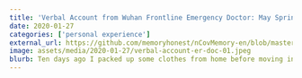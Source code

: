 ```yaml
---
title: 'Verbal Account from Wuhan Frontline Emergency Doctor: May Spring Comes Soon'
date: 2020-01-27
categories: ['personal experience']
external_url: https://github.com/memoryhonest/nCovMemory-en/blob/master/docs/2020-01-27/may_spring_comes_soon.md
image: assets/media/2020-01-27/verbal-account-er-doc-01.jpeg
blurb: Ten days ago I packed up some clothes from home before moving into the house I rented near the hospital to quarantine myself. Got there on New Year's Eve at nine o'clock, I cooked some dumplings to celebrate. I just swallowed before reaching my hospital because a patient suddenly got worse.
---
```

